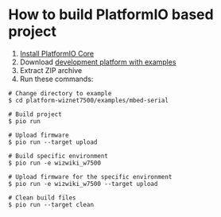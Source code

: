 How to build PlatformIO based project
=====================================

1. [Install PlatformIO Core](http://docs.platformio.org/page/core.html)
2. Download [development platform with examples](https://github.com/platformio/platform-wiznet7500/archive/develop.zip)
3. Extract ZIP archive
4. Run these commands:

```shell
# Change directory to example
$ cd platform-wiznet7500/examples/mbed-serial

# Build project
$ pio run

# Upload firmware
$ pio run --target upload

# Build specific environment
$ pio run -e wizwiki_w7500

# Upload firmware for the specific environment
$ pio run -e wizwiki_w7500 --target upload

# Clean build files
$ pio run --target clean
```
